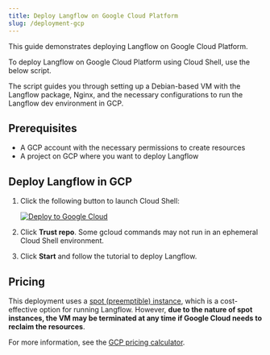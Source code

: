 ```yaml
---
title: Deploy Langflow on Google Cloud Platform
slug: /deployment-gcp
---
```


This guide demonstrates deploying Langflow on Google Cloud Platform.

To deploy Langflow on Google Cloud Platform using Cloud Shell, use the below script.

The script guides you through setting up a Debian-based VM with the Langflow package, Nginx, and the necessary configurations to run the Langflow dev environment in GCP.

## Prerequisites

* A GCP account with the necessary permissions to create resources
* A project on GCP where you want to deploy Langflow

## Deploy Langflow in GCP

1. Click the following button to launch Cloud Shell:

   [![Deploy to Google Cloud](https://gstatic.com/cloudssh/images/open-btn.svg)](https://console.cloud.google.com/cloudshell/open?git_repo=https://github.com/langflow-ai/langflow&working_dir=scripts/gcp&shellonly=true&tutorial=walkthroughtutorial.md)

2. Click **Trust repo**. Some gcloud commands may not run in an ephemeral Cloud Shell environment.
3. Click **Start** and follow the tutorial to deploy Langflow.

## Pricing

This deployment uses a [spot (preemptible) instance](https://cloud.google.com/compute/docs/instances/preemptible), which is a cost-effective option for running Langflow. However, **due to the nature of spot instances, the VM may be terminated at any time if Google Cloud needs to reclaim the resources**.

For more information, see the [GCP pricing calculator](https://cloud.google.com/products/calculator?hl=en).
